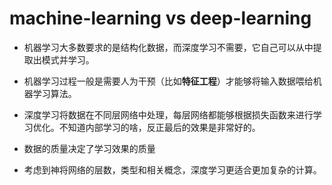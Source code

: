 # machine-learning vs deep-learning

- 机器学习大多数要求的是结构化数据，而深度学习不需要，它自己可以从中提取出模式并学习。
- 机器学习过程一般是需要人为干预（比如**特征工程**）才能够将输入数据喂给机器学习算法。
- 深度学习将数据在不同层网络中处理，每层网络都能够根据损失函数来进行学习优化。不知道内部学习的啥，反正最后的效果是非常好的。
- 数据的质量决定了学习效果的质量

- 考虑到神将网络的层数，类型和相关概念，深度学习更适合更加复杂的计算。

